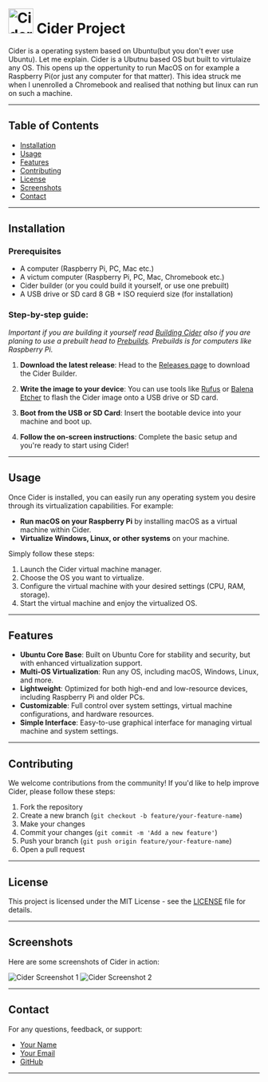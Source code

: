 # <img src="https://raw.githubusercontent.com/SlowDudeCodes/Cider-Project/748fc9e8abf7d436a468ffd4f6a40c0ba7f1e4ac/src/iconb.svg" alt="Cider Logo" width="50"> Cider Project 


Cider is a operating system based on Ubuntu(but you don't ever use Ubuntu). Let me explain. Cider is a Ubutnu based OS but built to virtulaize any OS. This opens up the oppertunity to run MacOS on for example a Raspberry Pi(or just any computer for that matter). This idea struck me when I unenrolled a Chromebook and realised that nothing but linux can run on such a machine. 


---

## Table of Contents
- [Installation](#installation)
- [Usage](#usage)
- [Features](#features)
- [Contributing](#contributing)
- [License](#license)
- [Screenshots](#screenshots)
- [Contact](#contact)

---

## Installation

### Prerequisites
- A computer (Raspberry Pi, PC, Mac etc.)
- A victum computer (Raspberry Pi, PC, Mac, Chromebook etc.)
- Cider builder (or you could build it yourself, or use one prebuilt)
- A USB drive or SD card 8 GB + ISO requierd size (for installation)

### Step-by-step guide:
*Important if you are building it yourself read [Building Cider](#building) also if you are planing to use a prebuilt head to [Prebuilds](https://github.com/slowdudecodes/). Prebuilds is for computers like Raspberry Pi.*
1. **Download the latest release**:
   Head to the [Releases page](https://github.com/slowdudecodes/cider-os/releases) to download the Cider Builder.

2. **Write the image to your device**:
   You can use tools like [Rufus](https://rufus.ie/) or [Balena Etcher](https://www.balena.io/etcher/) to flash the Cider image onto a USB drive or SD card.

3. **Boot from the USB or SD Card**:
   Insert the bootable device into your machine and boot up.

4. **Follow the on-screen instructions**:
   Complete the basic setup and you're ready to start using Cider!

---

## Usage

Once Cider is installed, you can easily run any operating system you desire through its virtualization capabilities. For example:

- **Run macOS on your Raspberry Pi** by installing macOS as a virtual machine within Cider.
- **Virtualize Windows, Linux, or other systems** on your machine.

Simply follow these steps:

1. Launch the Cider virtual machine manager.
2. Choose the OS you want to virtualize.
3. Configure the virtual machine with your desired settings (CPU, RAM, storage).
4. Start the virtual machine and enjoy the virtualized OS.

---

## Features

- **Ubuntu Core Base**: Built on Ubuntu Core for stability and security, but with enhanced virtualization support.
- **Multi-OS Virtualization**: Run any OS, including macOS, Windows, Linux, and more.
- **Lightweight**: Optimized for both high-end and low-resource devices, including Raspberry Pi and older PCs.
- **Customizable**: Full control over system settings, virtual machine configurations, and hardware resources.
- **Simple Interface**: Easy-to-use graphical interface for managing virtual machine and system settings.

---

## Contributing

We welcome contributions from the community! If you'd like to help improve Cider, please follow these steps:

1. Fork the repository
2. Create a new branch (`git checkout -b feature/your-feature-name`)
3. Make your changes
4. Commit your changes (`git commit -m 'Add a new feature'`)
5. Push your branch (`git push origin feature/your-feature-name`)
6. Open a pull request

---

## License

This project is licensed under the MIT License - see the [LICENSE](LICENSE) file for details.

---

## Screenshots

Here are some screenshots of Cider in action:

![Cider Screenshot 1](https://via.placeholder.com/600x400)  <!-- Replace with actual screenshot -->
![Cider Screenshot 2](https://via.placeholder.com/600x400)  <!-- Replace with actual screenshot -->

---

## Contact

For any questions, feedback, or support:

- [Your Name](https://your-website.com)
- [Your Email](mailto:your-email@example.com)
- [GitHub](https://github.com/your-username/cider-os)

---

